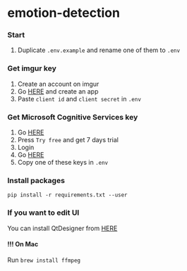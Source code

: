 # emotion-detection

### Start
1. Duplicate `.env.example` and rename one of them to `.env`

### Get imgur key
1. Create an account on imgur  
2. Go [HERE](https://imgur.com/account/settings/apps) and create an app  
3. Paste `client id` and `client secret` in `.env`  
  
### Get Microsoft Cognitive Services key
1. Go [HERE](https://azure.microsoft.com/en-us/services/cognitive-services/face/)  
2. Press `Try free` and get 7 days trial  
3. Login  
4. Go [HERE](https://azure.microsoft.com/en-us/try/cognitive-services/my-apis/)
5. Copy one of these keys in `.env`

### Install packages
`pip install -r requirements.txt --user`

### If you want to edit UI
You can install QtDesigner from [HERE](https://build-system.fman.io/qt-designer-download)

#### !!! On Mac
Run `brew install ffmpeg`